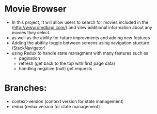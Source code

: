 # Movie Browser
  
  - In this project, It will allow users to search for movies included in the (http://www.omdbapi.com/) and view additional information about any movies they select.
  - as well as the ability for future improvments and adding new features   
  - Adding the abitlity toggle between screens using navigation stucture (StackNavigator)
  - using  Redux to handle state managment  with many features such as 
     - pagination 
     - refresh (get back to the top with first page data)
     - handling negative (null) get requests 

# Branches:
  - context-version (context version for state management)
  - redux (redux version for state management)
